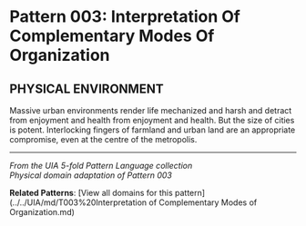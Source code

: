 # Pattern 003: Interpretation Of Complementary Modes Of Organization

## PHYSICAL ENVIRONMENT

Massive urban environments render life mechanized and harsh and detract from enjoyment and health from enjoyment and health. But the size of cities is potent. Interlocking fingers of farmland and urban land are an appropriate compromise, even at the centre of the metropolis.

---

*From the UIA 5-fold Pattern Language collection*  
*Physical domain adaptation of Pattern 003*

**Related Patterns**: [View all domains for this pattern](../../UIA/md/T003%20Interpretation of Complementary Modes of Organization.md)
